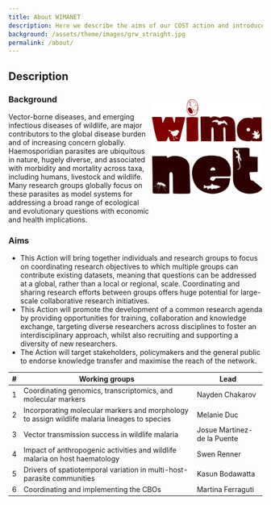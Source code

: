 ```yaml
---
title: About WIMANET
description: Here we describe the aims of our COST action and introduce the six working groups.
background: /assets/theme/images/grw_straight.jpg
permalink: /about/
---
```


## Description
### Background 
<img alt="logo" src="../assets/theme/images/logo-big.png" width="220" align="right" style="position: relative; top: -27px;">
Vector-borne diseases, and emerging infectious diseases of wildlife, are major contributors to the global disease burden and of increasing concern globally. Haemosporidian parasites are ubiquitous in nature, hugely diverse, and associated with morbidity and mortality across taxa, including humans, livestock and wildlife. Many research groups globally focus on these parasites as model systems for addressing a broad range of ecological and evolutionary questions with economic and health implications. 

### Aims
- This Action will bring together individuals and research groups to focus on coordinating research objectives to which multiple groups can contribute existing datasets, meaning that questions can be addressed at a global, rather than a local or regional, scale. Coordinating and sharing research efforts between groups offers huge potential for large-scale collaborative research initiatives. 
- This Action will promote the development of a common research agenda by providing opportunities for training, collaboration and knowledge exchange, targeting diverse researchers across disciplines to foster an interdisciplinary approach, whilst also recruiting and supporting a diversity of new researchers. 
- The Action will target stakeholders, policymakers and the general public to endorse knowledge transfer and maximise the reach of the network.

| #  | Working groups      | Lead  | 
| -----  | ----------- | ----------- | 
| 1  | Coordinating genomics, transcriptomics, and molecular markers      | Nayden Chakarov  | 
| 2  | Incorporating molecular markers and morphology to assign wildlife malaria lineages to species   | Melanie Duc  | 
| 3  | Vector transmission success in wildlife malaria     | Josue Martinez-de la Puente  | 
| 4  | Impact of anthropogenic activities and wildlife malaria on host haematology   | Swen Renner  | 
| 5  | Drivers of spatiotemporal variation in multi-host-parasite communities      | Kasun Bodawatta  | 
| 6  | Coordinating and implementing the CBOs   | Martina Ferraguti  | 
